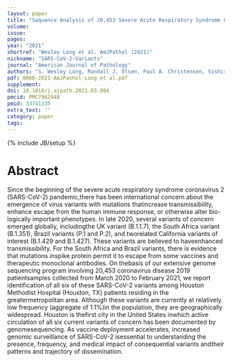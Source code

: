 ```yaml
---
layout: paper
title: "Sequence Analysis of 20,453 Severe Acute Respiratory Syndrome Coronavirus 2 Genomes from the Houston Metropolitan Area Identifies the Emergence and Widespread Distribution of Multiple Isolates of All Major Variants of Concern"
volume: 
issue:
pages:
year: "2021"
shortref: "Wesley Long et al. AmJPathol (2021)"
nickname: "SARS-CoV-2-Variants"
journal: "American Journal of Pathology"
authors: "S. Wesley Long, Randall J. Olsen, Paul A. Christensen, Sishir Subedi, Robert Olson, James J. Davis, Matthew Ojeda Saavedra, Prasanti Yerramilli, Layne Pruitt, Kristina Reppond, Madison N. Shyer, Jessica Cambric, Ilya J. Finkelstein, Jimmy Gollihar, James M. Musser(&#42; co-first authors) (&dagger; co-corresponding) "
pdf: 0066-2021-AmJPathol-Long et al.pdf
supplement: 
doi: 10.1016/j.ajpath.2021.03.004
pmcid: PMC7962948
pmid: 33741335
extra_text: ''
category: paper
tags:
---
```

{% include JB/setup %}

# Abstract
Since the beginning of the severe acute respiratory syndrome coronavirus 2 (SARS-CoV-2) pandemic,there has been international concern about the emergence of virus variants with mutations thatincrease transmissibility, enhance escape from the human immune response, or otherwise alter bio-logically important phenotypes. In late 2020, several variants of concern emerged globally, includingthe UK variant (B.1.1.7), the South Africa variant (B.1.351), Brazil variants (P.1 and P.2), and tworelated California variants of interest (B.1.429 and B.1.427). These variants are believed to haveenhanced transmissibility. For the South Africa and Brazil variants, there is evidence that mutations inspike protein permit it to escape from some vaccines and therapeutic monoclonal antibodies. On thebasis of our extensive genome sequencing program involving 20,453 coronavirus disease 2019 patientsamples collected from March 2020 to February 2021, we report identification of all six of these SARS-CoV-2 variants among Houston Methodist Hospital (Houston, TX) patients residing in the greatermetropolitan area. Although these variants are currently at relatively low frequency (aggregate of 1.1%)in the population, they are geographically widespread. Houston is thefirst city in the United States inwhich active circulation of all six current variants of concern has been documented by genomesequencing. As vaccine deployment accelerates, increased genomic surveillance of SARS-CoV-2 isessential to understanding the presence, frequency, and medical impact of consequential variants andtheir patterns and trajectory of dissemination.